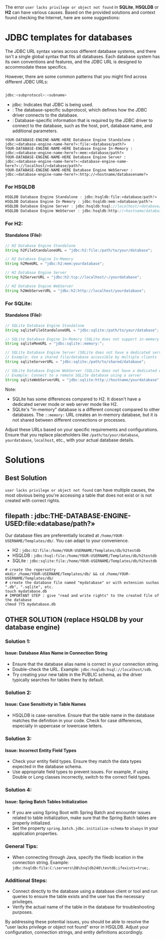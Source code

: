The error `user lacks privilege or object not found` in **SQLite**, **HSQLDB** or **H2** can have various causes. 
Based on the provided solutions and context found checking the Internet, here are some suggestions:

# JDBC templates for databases

The JDBC URL syntax varies across different database systems, and there isn't a single global syntax that fits all databases. Each database system has its own conventions and features, and the JDBC URL is designed to accommodate these specifics.

However, there are some common patterns that you might find across different JDBC URLs:

```java

jdbc:<subprotocol>:<subname>
```
- jdbc: Indicates that JDBC is being used.
- <subprotocol>: The database-specific subprotocol, which defines how the JDBC driver connects to the database.
- <subname>: Database-specific information that is required by the JDBC driver to connect to the database, such as the host, port, database name, and additional parameters.

```
YOUR-DATABASE-ENGINE-NAME-HERE Database Engine Standalone : jdbc:«database-engine-name-here?»:file:«database/path?»
YOUR-DATABASE-ENGINE-NAME-HERE Database Engine In-Memory : jdbc:«database-engine-name-here?»:mem:«database/path?»
YOUR-DATABASE-ENGINE-NAME-HERE Database Engine Server : jdbc:«database-engine-name-here?»:«database-engine-name-here?»://localhost/«database/path?»
YOUR-DATABASE-ENGINE-NAME-HERE Database Engine WebServer : jdbc:«database-engine-name-here?»:http://«hostname/databasename?»
```

### For HSQLDB

```java
HSQLDB Database Engine Standalone : jdbc:hsqldb:file:«database/path?»
HSQLDB Database Engine In-Memory : jdbc:hsqldb:mem:«database/path?»
HSQLDB Database Engine Server : jdbc:hsqldb:hsql://localhost/«database/path?»
HSQLDB Database Engine WebServer : jdbc:hsqldb:http://«hostname/databasename?»
```


### For H2:

#### Standalone (File):
```java
// H2 Database Engine Standalone
String h2FileStandaloneURL = "jdbc:h2:file:/path/to/your/database";

// H2 Database Engine In-Memory
String h2MemURL = "jdbc:h2:mem:yourdatabase";

// H2 Database Engine Server
String h2ServerURL = "jdbc:h2:tcp://localhost/~/yourdatabase";

// H2 Database Engine WebServer
String h2WebServerURL = "jdbc:h2:http://localhost/yourdatabase";
```

### For SQLite:

#### Standalone (File):
```java
// SQLite Database Engine Standalone
String sqliteFileStandaloneURL = "jdbc:sqlite:/path/to/your/database";

// SQLite Database Engine In-Memory (SQLite does not support in-memory databases in the same way as H2)
String sqliteMemURL = "jdbc:sqlite::memory:";

// SQLite Database Engine Server (SQLite does not have a dedicated server mode like H2)
// Example: Use a shared file/database accessible by multiple clients
String sqliteServerURL = "jdbc:sqlite:/path/to/shared/database";

// SQLite Database Engine WebServer (SQLite does not have a dedicated web server mode)
// Example: Connect to a remote SQLite database using a server
String sqliteWebServerURL = "jdbc:sqlite:http://hostname/yourdatabase";
```

Note:
- SQLite has some differences compared to H2. It doesn't have a dedicated server mode or web server mode like H2.
- SQLite's "in-memory" database is a different concept compared to other databases. The `::memory:` URL creates an in-memory database, but it is not shared between different connections or processes.

Adjust these URLs based on your specific requirements and configurations. Ensure that you replace placeholders like `/path/to/your/database`, `yourdatabase`, `localhost`, etc., with your actual database details.

# Solutions

## Best Solution
`user lacks privilege or object not found` can have multiple causes, the most obvious being you're accessing a table that does not exist or is not created with correct rights. 

## filepath : jdbc:THE-DATABASE-ENGINE-USED:file:«database/path?»
Our database files are preferentially located at `/home/YOUR-USERNAME/Templates/db/`. You can adapt to your convenience.

- H2 : `jdbc:h2:file:/home/YOUR-USERNAME/Templates/db/h2testdb`
- HSQLDB : `jdbc:hsql:file:/home/YOUR-USERNAME/Templates/db/h2testdb`
- SQLite : `jdbc:sqlite:file:/home/YOUR-USERNAME/Templates/db/h2testdb`

```shell
# create the repersotry
mkdir /home/YOUR-USERNAME/Templates/db/ && cd /home/YOUR-USERNAME/Templates/db/
# create the database file named "mydatabase" or with extension suchas ".db", ".sqlite", etc.
touch mydatabase.db
# IMPORTANT STEP : give "read and write rights" to the created file of the database
chmod 775 mydatabase.db
```
## OTHER SOLUTION (replace HSQLDB by your database engine)
### Solution 1:
#### Issue: Database Alias Name in Connection String
- Ensure that the database alias name is correct in your connection string.
- Double-check the URL. Example: `jdbc:hsqldb:hsql://localhost/sdb`.
- Try creating your new table in the PUBLIC schema, as the driver typically searches for tables there by default.

### Solution 2:
#### Issue: Case Sensitivity in Table Names
- HSQLDB is case-sensitive. Ensure that the table name in the database matches the definition in your code. Check for case differences, especially in uppercase or lowercase letters.

### Solution 3:
#### Issue: Incorrect Entity Field Types
- Check your entity field types. Ensure they match the data types expected in the database schema.
- Use appropriate field types to prevent issues. For example, if using Double or Long classes incorrectly, switch to the correct field types.

### Solution 4:
#### Issue: Spring Batch Tables Initialization
- If you are using Spring Boot with Spring Batch and encounter issues related to table initialization, make sure that the Spring Batch tables are properly initialized.
- Set the property `spring.batch.jdbc.initialize-schema` to `always` in your application properties.

### General Tips:
- When connecting through Java, specify the filedb location in the connection string. Example: `jdbc:hsqldb:file:C:\servers\DB\hsqldb240\testdb;ifexists=true;`.

### Additional Steps:
- Connect directly to the database using a database client or tool and run queries to ensure the table exists and the user has the necessary privileges.
- Verify the actual name of the table in the database for troubleshooting purposes.

By addressing these potential issues, you should be able to resolve the "user lacks privilege or object not found" error in HSQLDB. Adjust your configuration, connection strings, and entity definitions accordingly.
